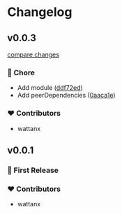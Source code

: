 # Changelog

## v0.0.3

[compare changes](https://github.com/wattanx/nuxt-vuex-module/compare/0.0.2...v0.0.3)

### 🏡 Chore

- Add module ([ddf72ed](https://github.com/wattanx/nuxt-vuex-module/commit/ddf72ed))
- Add peerDependencies ([0aaca1e](https://github.com/wattanx/nuxt-vuex-module/commit/0aaca1e))

### ❤️ Contributors

- wattanx

## v0.0.1

### 🚀 First Release

### ❤️ Contributors

- wattanx
